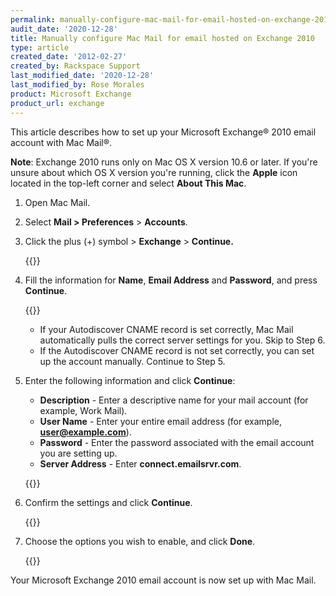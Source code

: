 ```yaml
---
permalink: manually-configure-mac-mail-for-email-hosted-on-exchange-2010/
audit_date: '2020-12-28'
title: Manually configure Mac Mail for email hosted on Exchange 2010
type: article
created_date: '2012-02-27'
created_by: Rackspace Support
last_modified_date: '2020-12-28'
last_modified_by: Rose Morales
product: Microsoft Exchange
product_url: exchange
---
```


This article describes how to set up your Microsoft Exchange&reg; 2010 email
account with Mac Mail&reg;.

**Note**: Exchange 2010 runs only on Mac OS X version 10.6 or later. If you're
unsure about which OS X version you're running, click the **Apple** icon located
in the top-left corner and select **About This Mac**.

1. Open Mac Mail.
2. Select **Mail > Preferences** > **Accounts**.
3. Click the plus (+) symbol > **Exchange** > **Continue.**

    {{<image src="MM101.png" alt="" title="">}}

4. Fill the information for **Name**, **Email Address** and **Password**, and press **Continue**.

    {{<image src="MM102.png" alt="" title="">}}

    - If your Autodiscover CNAME record is set correctly, Mac Mail automatically
        pulls the correct server settings for you. Skip to Step 6.
    - If the Autodiscover CNAME record is not set correctly, you can set up
        the account manually. Continue to Step 5.

5. Enter the following information and click **Continue**:
    - **Description** - Enter a descriptive name for your mail account (for
        example, Work Mail).
    - **User Name** - Enter your entire email address (for example,
        **user@example.com**).
    - **Password** - Enter the password associated with the email account you
        are setting up.
    - **Server Address** - Enter **connect.emailsrvr.com**.

    {{<image src="MM104_0.png" alt="" title="">}}

6. Confirm the settings and click **Continue**.

    {{<image src="MM103.png" alt="" title="">}}

7. Choose the options you wish to enable, and click **Done**.

    {{<image src="MM105_0.png" alt="" title="">}}

Your Microsoft Exchange 2010 email account is now set up with Mac Mail.
